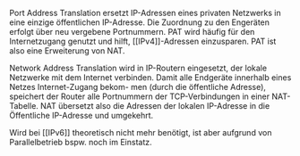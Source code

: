 Port Address Translation ersetzt IP-Adressen eines privaten Netzwerks in eine
einzige öffentlichen IP-Adresse. Die Zuordnung zu den Engeräten erfolgt über
neu vergebene Portnummern. PAT wird häufig für den Internetzugang genutzt
und hilft, [[IPv4]]-Adressen einzusparen. PAT ist also eine Erweiterung von NAT.

Network Address Translation wird in IP-Routern eingesetzt, der lokale Netzwerke mit dem Internet
verbinden. Damit alle Endgeräte innerhalb eines Netzes Internet-Zugang bekom-
men (durch die öffentliche Adresse), speichert der Router alle Portnummern der
TCP-Verbindungen in einer NAT-Tabelle. NAT übersetzt also die Adressen der
lokalen IP-Adresse in die Öffentliche IP-Adresse und umgekehrt.

Wird bei [[IPv6]] theoretisch nicht mehr benötigt, ist aber aufgrund von Parallelbetrieb bspw. noch im Einstatz.